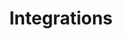 ---
title: Integrations
linkTitle: Integrations
weight: 30
no_list: true
categories: ["Integrations", "Features", "Guides"]
tags: ["CI Systems", "GitHub", "Automation"]
desc: >
  @TODO
---